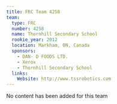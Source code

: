 ```yaml
---
title: FRC Team 4258
team:
  type: FRC
  number: 4258
  name: Thornhill Secondary School
  rookie_year: 2012
  location: Markham, ON, Canada
  sponsors:
    - DAN- D FOODS LTD.
    - Xerox
    - Thornhill Secondary School
  links:
    Website: http://www.tssrobotics.com
---
```

No content has been added for this team